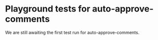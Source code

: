 # Playground tests for auto-approve-comments
We are still awaiting the first test run for auto-approve-comments.
